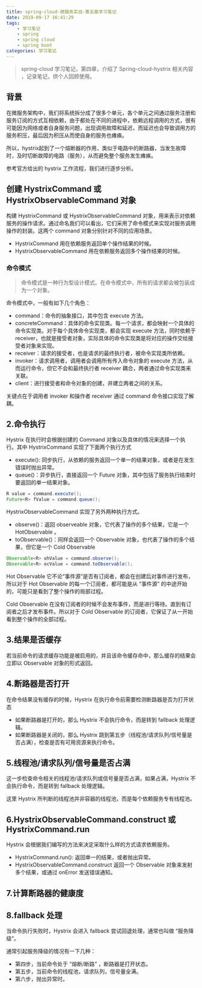 ```yaml
---
title: spring-cloud-微服务实战-第五章学习笔记
date: 2019-09-17 16:41:29
tags:
    - 学习笔记
    - spring 
    - spring cloud
    - spring boot
categories: 学习笔记
---
```


> spring-cloud 学习笔记，第四章，介绍了 Spring-cloud-hystrix 相关内容 ，记录笔记，供个人回顾使用。

<!-- more -->

## 背景

在微服务架构中，我们将系统拆分成了很多个单元，各个单元之间通过服务注册和服务订阅的方式互相依赖，由于都处在不同的进程中，依赖远程调用的方式，很有可能因为网络或者自身服务问题，出现调用故障和延迟，而延迟也会导致调用方的服务积压，最后因为积压从而使自身的服务也瘫痪。

所以，hystrix起到了一个熔断器的作用，类似于电路中的断路器，当发生故障时，及时切断故障的电路（服务），从而避免整个服务发生瘫痪。

参考官方给出的 hystrix 工作流程，我们进行逐步分析。

## 创建 HystrixCommand 或 HystrixObservableCommand 对象

构建 HystrixCommand 或 HystrixObservableCommand 对象，用来表示对依赖服务的操作请求。通过命名我们可以看出，它们采用了命令模式来实现对服务调用操作的封装。这两个 command 对象分别针对不同的应用场景。

- HystrixCommand 用在依赖服务返回单个操作结果的时候。
- HystrixObservableCommand 用在依赖服务返回多个操作结果的时候。

### 命令模式

> 命令模式是一种行为型设计模式。在命令模式中，所有的请求都会被包装成为一个对象。

命令模式中，一般有如下几个角色：

- command：命令的抽象接口，其中包含 execute 方法。
- concreteCommand：具体的命令实现类。每一个请求，都会映射一个具体的命令实现类。对于每个具体命令实现类，都会实现 execute 方法，同时依赖于 receiver，也就是接受者对象，实际具体的命令实现类是将对应的操作交给接受者对象来实现。
- receiver：请求的接受者，也是请求的最终执行者，被命令实现类所依赖。
- invoker：请求调用者，调用者会调用所有传入命令对象的 execute 方法，从而运行命令，但它不会和最终执行者 receiver 耦合，两者通过命令实现类来关联。
- client：进行接受者和命令对象的创建，并建立两者之间的关系。

关键点在于调用者 invoker 和操作者 receiver 通过 command 命令接口实现了解耦。

## 2.命令执行

Hystrix 在执行时会根据创建的 Command 对象以及具体的情况来选择一个执行。其中 HystrixCommand 实现了下面两个执行方式

- execute(): 同步执行，从依赖的服务返回一个单一的结果对象，或者是在发生错误时抛出异常。
- queue()：异步执行，直接返回一个 Future 对象，其中包括了服务执行结束时要返回的单一结果对象。

```java
R value = command.execute();
Future<R> fValue = command.queue();
```

HystrixObservableCommand 实现了另外两种执行方式。

- observe()：返回 observeable 对象，它代表了操作的多个结果，它是一个 HotObservable 。
- toObservable()：同样会返回一个 Observable 对象，也代表了操作的多个结果，但它是一个 Cold Observable

```java
Observable<R> ohValue = command.observe();
Observable<R> ocValue = command.toObservable();
```

Hot Observable 它不论“事件源”是否有订阅者，都会在创建后对事件进行发布，所以对于 Hot Observable 的每一个订阅者，都可能是从 “事件源” 的中途开始的，可能只是看到了整个操作的局部过程。

Cold Observable 在没有订阅者的时候不会发布事件，而是进行等待。直到有订阅者之后才发布事件。所以对于 Cold Observable 的订阅者，它保证了从一开始看到整个操作的全部过程。

## 3.结果是否缓存

若当前命令的请求缓存功能是被启用的，并且该命令缓存命中，那么缓存的结果会立即以 Observable 对象的形式返回。

## 4.断路器是否打开

在命令结果没有缓存的时候，Hystrix 在执行命令前需要检测断路器是否为打开状态

- 如果断路器是打开的，那么 Hystrix 不会执行命令，而是转到 fallback 处理逻辑。
- 如果断路器是关闭的，那么 Hystrix 跳到第五步（线程池/请求队列/信号量是否占满），检查是否有可用资源来执行命令。

## 5.线程池/请求队列/信号量是否占满

这一步检查命令相关的线程池/请求队列或信号量是否占满，如果占满，Hystrix 不会执行命令，而是转到 fallback 处理逻辑。

这里 Hystrix 所判断的线程池并非容器的线程池，而是每个依赖服务专有线程池。

## 6.HystrixObservableCommand.construct 或 HystrixCommand.run

Hystrix 会根据我们编写的方法来决定采取什么样的方式请求依赖服务。

- HystrixCommand.run(): 返回单一的结果，或者抛出异常。
- HystrixObservableCommand.construct 返回一个 Observable 对象来发射多个结果，或通过 onError 发送错误通知。

## 7.计算断路器的健康度

## 8.fallback 处理

当命令执行失败时，Hystrix 会进入 fallback 尝试回退处理，通常也叫做 “服务降级”。

通常引起服务降级的情况有一下几种：

- 第四步，当前命令处于 “熔断/断路” ，断路器是打开状态。
- 第五步，当前命令的线程池，请求队列，信号量全满。
- 第六步，抛出异常时。
